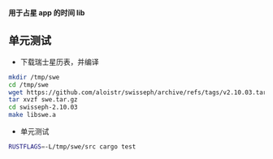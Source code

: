 **用于占星 app 的时间 lib**

## 单元测试

- 下载瑞士星历表，并编译

```bash
mkdir /tmp/swe
cd /tmp/swe
wget https://github.com/aloistr/swisseph/archive/refs/tags/v2.10.03.tar.gz -O swe.tar.gz
tar xvzf swe.tar.gz
cd swisseph-2.10.03
make libswe.a
```

- 单元测试

```bash
RUSTFLAGS=-L/tmp/swe/src cargo test
```
